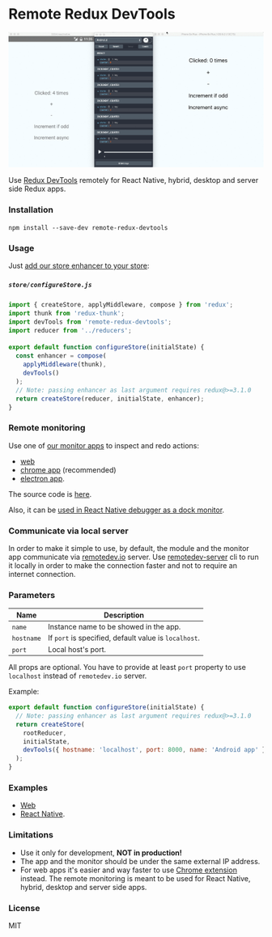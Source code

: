 Remote Redux DevTools
=====================

![Demo](demo.gif)

Use [Redux DevTools](https://github.com/gaearon/redux-devtools) remotely for React Native, hybrid, desktop and server side Redux apps.

### Installation

```
npm install --save-dev remote-redux-devtools
```

### Usage

Just [add our store enhancer to your store](https://github.com/zalmoxisus/remote-redux-devtools/commit/eb18fc49e1f083a2330939af52da349b862f8df1):

##### `store/configureStore.js`

```js
import { createStore, applyMiddleware, compose } from 'redux';
import thunk from 'redux-thunk';
import devTools from 'remote-redux-devtools';
import reducer from '../reducers';

export default function configureStore(initialState) {
  const enhancer = compose(
    applyMiddleware(thunk),
    devTools()
  );
  // Note: passing enhancer as last argument requires redux@>=3.1.0
  return createStore(reducer, initialState, enhancer);
}
```

### Remote monitoring

Use one of [our monitor apps](https://github.com/zalmoxisus/remotedev-app) to inspect and redo actions:
- [web](http://remotedev.io/)
- [chrome app](https://chrome.google.com/webstore/detail/remotedev/faicmgpfiaijcedapokpbdejaodbelph) (recommended)
- [electron app](https://github.com/zalmoxisus/remote-redux-devtools/tree/master/install).

The source code is [here](https://github.com/zalmoxisus/remotedev-app).

Also, it can be [used in React Native debugger as a dock monitor](https://github.com/jhen0409/remote-redux-devtools-on-debugger).

### Communicate via local server

In order to make it simple to use, by default, the module and the monitor app communicate via [remotedev.io](http://remotedev.io) server. Use [remotedev-server](https://github.com/zalmoxisus/remotedev-server) cli to run it locally in order to make the connection faster and not to require an internet connection.


### Parameters

Name                  | Description
-------------         | -------------
`name`                | Instance name to be showed in the app.
`hostname`            | If `port` is specified, default value is `localhost`.
`port`                | Local host's port.

All props are optional. You have to provide at least `port` property to use `localhost` instead of `remotedev.io` server.

Example:
```js
export default function configureStore(initialState) {
  // Note: passing enhancer as last argument requires redux@>=3.1.0
  return createStore(
    rootReducer,
    initialState,
    devTools({ hostname: 'localhost', port: 8000, name: 'Android app' })
  );
}
```

### Examples
- [Web](https://github.com/zalmoxisus/remote-redux-devtools/tree/master/examples)
- [React Native](https://github.com/zalmoxisus/react-native-counter-ios-android).

### Limitations

- Use it only for development, **NOT in production!**
- The app and the monitor should be under the same external IP address.
- For web apps it's easier and way faster to use [Chrome extension](https://github.com/zalmoxisus/redux-devtools-extension) instead. The remote monitoring is meant to be used for React Native, hybrid, desktop and server side apps. 

### License

MIT
